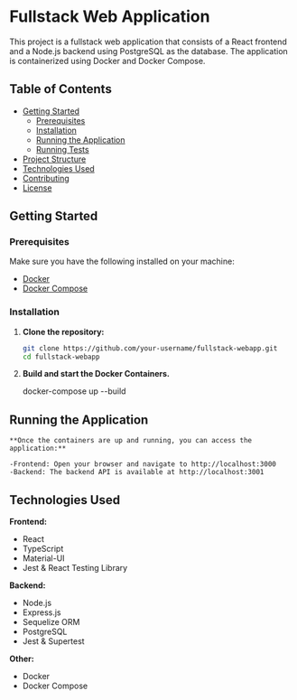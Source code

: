 # Fullstack Web Application

This project is a fullstack web application that consists of a React frontend and a Node.js backend using PostgreSQL as the database. The application is containerized using Docker and Docker Compose.

## Table of Contents

- [Getting Started](#getting-started)
  - [Prerequisites](#prerequisites)
  - [Installation](#installation)
  - [Running the Application](#running-the-application)
  - [Running Tests](#running-tests)
- [Project Structure](#project-structure)
- [Technologies Used](#technologies-used)
- [Contributing](#contributing)
- [License](#license)

## Getting Started

### Prerequisites

Make sure you have the following installed on your machine:

- [Docker](https://www.docker.com/get-started)
- [Docker Compose](https://docs.docker.com/compose/install/)

### Installation

1. **Clone the repository:**

   ```bash
   git clone https://github.com/your-username/fullstack-webapp.git
   cd fullstack-webapp

2. **Build and start the Docker Containers.**

    docker-compose up --build

## Running the Application

    **Once the containers are up and running, you can access the application:**

    -Frontend: Open your browser and navigate to http://localhost:3000
    -Backend: The backend API is available at http://localhost:3001

## Technologies Used

**Frontend:**
- React
- TypeScript
- Material-UI
- Jest & React Testing Library

**Backend:**
- Node.js
- Express.js
- Sequelize ORM
- PostgreSQL
- Jest & Supertest

**Other:**
- Docker
- Docker Compose
